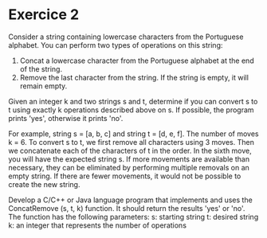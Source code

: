 

# Exercice 2
Consider a string containing lowercase characters from the Portuguese alphabet. You can perform two types of operations on this string:
1. Concat a lowercase character from the Portuguese alphabet at the end of the string.
2. Remove the last character from the string. If the string is empty, it will remain empty.

Given an integer k and two strings s and t, determine if you can convert s to t using exactly k operations described above on s. If possible, the program prints 'yes', otherwise it prints 'no'.

For example, string s = [a, b, c] and string t = [d, e, f]. The number of moves k = 6. To convert s to t, we first remove all characters using 3 moves. Then we concatenate each of the characters of t in the order. In the sixth move, you will have the expected string s. If more movements are available than necessary, they can be eliminated by performing multiple removals on an empty string. If there are fewer movements, it would not be possible to create the new string.

Develop a C/C++ or Java language program that implements and uses the ConcatRemove (s, t, k) function. It should return the results 'yes' or 'no'.
The function has the following parameters:
s: starting string
t: desired string
k: an integer that represents the number of operations